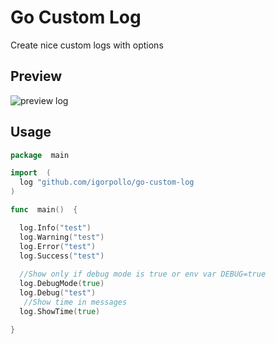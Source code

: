 # Go Custom Log

Create nice custom logs with options

## Preview
![preview log](https://i.ibb.co/5MNQQMt/Screen-Shot-2019-07-26-at-11-17-24.png)

## Usage
```go
package  main

import  (
  log "github.com/igorpollo/go-custom-log
)

func  main()  {

  log.Info("test")
  log.Warning("test")
  log.Error("test")
  log.Success("test")
  
  //Show only if debug mode is true or env var DEBUG=true
  log.DebugMode(true)
  log.Debug("test")
   //Show time in messages
  log.ShowTime(true)

}
``` 
